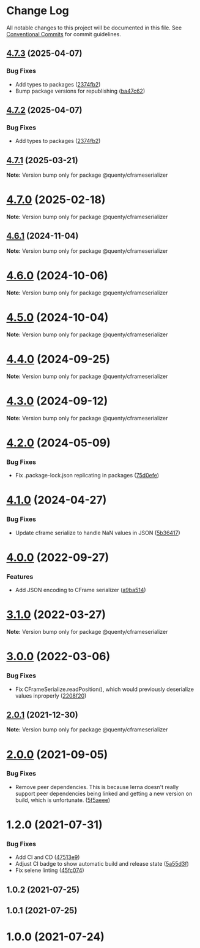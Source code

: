 # Change Log

All notable changes to this project will be documented in this file.
See [Conventional Commits](https://conventionalcommits.org) for commit guidelines.

## [4.7.3](https://github.com/Quenty/NevermoreEngine/compare/@quenty/cframeserializer@4.7.1...@quenty/cframeserializer@4.7.3) (2025-04-07)


### Bug Fixes

* Add types to packages ([2374fb2](https://github.com/Quenty/NevermoreEngine/commit/2374fb2b043cfbe0e9b507b3316eec46a4e353a0))
* Bump package versions for republishing ([ba47c62](https://github.com/Quenty/NevermoreEngine/commit/ba47c62e32170bf74377b0c658c60b84306dc294))





## [4.7.2](https://github.com/Quenty/NevermoreEngine/compare/@quenty/cframeserializer@4.7.1...@quenty/cframeserializer@4.7.2) (2025-04-07)


### Bug Fixes

* Add types to packages ([2374fb2](https://github.com/Quenty/NevermoreEngine/commit/2374fb2b043cfbe0e9b507b3316eec46a4e353a0))





## [4.7.1](https://github.com/Quenty/NevermoreEngine/compare/@quenty/cframeserializer@4.7.0...@quenty/cframeserializer@4.7.1) (2025-03-21)

**Note:** Version bump only for package @quenty/cframeserializer





# [4.7.0](https://github.com/Quenty/NevermoreEngine/compare/@quenty/cframeserializer@4.6.1...@quenty/cframeserializer@4.7.0) (2025-02-18)

**Note:** Version bump only for package @quenty/cframeserializer





## [4.6.1](https://github.com/Quenty/NevermoreEngine/compare/@quenty/cframeserializer@4.6.0...@quenty/cframeserializer@4.6.1) (2024-11-04)

**Note:** Version bump only for package @quenty/cframeserializer





# [4.6.0](https://github.com/Quenty/NevermoreEngine/compare/@quenty/cframeserializer@4.5.0...@quenty/cframeserializer@4.6.0) (2024-10-06)

**Note:** Version bump only for package @quenty/cframeserializer





# [4.5.0](https://github.com/Quenty/NevermoreEngine/compare/@quenty/cframeserializer@4.4.0...@quenty/cframeserializer@4.5.0) (2024-10-04)

**Note:** Version bump only for package @quenty/cframeserializer





# [4.4.0](https://github.com/Quenty/NevermoreEngine/compare/@quenty/cframeserializer@4.3.0...@quenty/cframeserializer@4.4.0) (2024-09-25)

**Note:** Version bump only for package @quenty/cframeserializer





# [4.3.0](https://github.com/Quenty/NevermoreEngine/compare/@quenty/cframeserializer@4.2.0...@quenty/cframeserializer@4.3.0) (2024-09-12)

**Note:** Version bump only for package @quenty/cframeserializer





# [4.2.0](https://github.com/Quenty/NevermoreEngine/compare/@quenty/cframeserializer@4.1.0...@quenty/cframeserializer@4.2.0) (2024-05-09)


### Bug Fixes

* Fix .package-lock.json replicating in packages ([75d0efe](https://github.com/Quenty/NevermoreEngine/commit/75d0efeef239f221d93352af71a5b3e930ec23c5))





# [4.1.0](https://github.com/Quenty/NevermoreEngine/compare/@quenty/cframeserializer@4.0.0...@quenty/cframeserializer@4.1.0) (2024-04-27)


### Bug Fixes

* Update cframe serialize to handle NaN values in JSON ([5b36417](https://github.com/Quenty/NevermoreEngine/commit/5b36417a9fb6256a79118897364febd4dabb0d1e))





# [4.0.0](https://github.com/Quenty/NevermoreEngine/compare/@quenty/cframeserializer@3.1.0...@quenty/cframeserializer@4.0.0) (2022-09-27)


### Features

* Add JSON encoding to CFrame serializer ([a9ba514](https://github.com/Quenty/NevermoreEngine/commit/a9ba5146ad3afb7d14d5320b104359b16c3d68a1))





# [3.1.0](https://github.com/Quenty/NevermoreEngine/compare/@quenty/cframeserializer@3.0.0...@quenty/cframeserializer@3.1.0) (2022-03-27)

**Note:** Version bump only for package @quenty/cframeserializer





# [3.0.0](https://github.com/Quenty/NevermoreEngine/compare/@quenty/cframeserializer@2.0.1...@quenty/cframeserializer@3.0.0) (2022-03-06)


### Bug Fixes

* Fix CFrameSerialize.readPosition(), which would previously deserialize values inproperly ([2208f20](https://github.com/Quenty/NevermoreEngine/commit/2208f20f99e49a64efe621c28af8140db1af3ce5))





## [2.0.1](https://github.com/Quenty/NevermoreEngine/compare/@quenty/cframeserializer@2.0.0...@quenty/cframeserializer@2.0.1) (2021-12-30)

**Note:** Version bump only for package @quenty/cframeserializer





# [2.0.0](https://github.com/Quenty/NevermoreEngine/compare/@quenty/cframeserializer@1.2.0...@quenty/cframeserializer@2.0.0) (2021-09-05)


### Bug Fixes

* Remove peer dependencies. This is because lerna doesn't really support peer dependencies being linked and getting a new version on build, which is unfortunate. ([5f5aeee](https://github.com/Quenty/NevermoreEngine/commit/5f5aeeea8de9975435309e53679f0ef7064f9dd0))





# 1.2.0 (2021-07-31)


### Bug Fixes

* Add CI and CD ([47513e9](https://github.com/Quenty/NevermoreEngine/commit/47513e9b568162707534af132396dd8756947dd3))
* Adjust CI badge to show automatic build and release state ([5a55d3f](https://github.com/Quenty/NevermoreEngine/commit/5a55d3f19bf8d66a760d67da9b56ed47fab74656))
* Fix selene linting ([45fc074](https://github.com/Quenty/NevermoreEngine/commit/45fc07489ee59127ac6582689f19a0e87c1e5b5a))



## 1.0.2 (2021-07-25)



## 1.0.1 (2021-07-25)



# 1.0.0 (2021-07-24)
